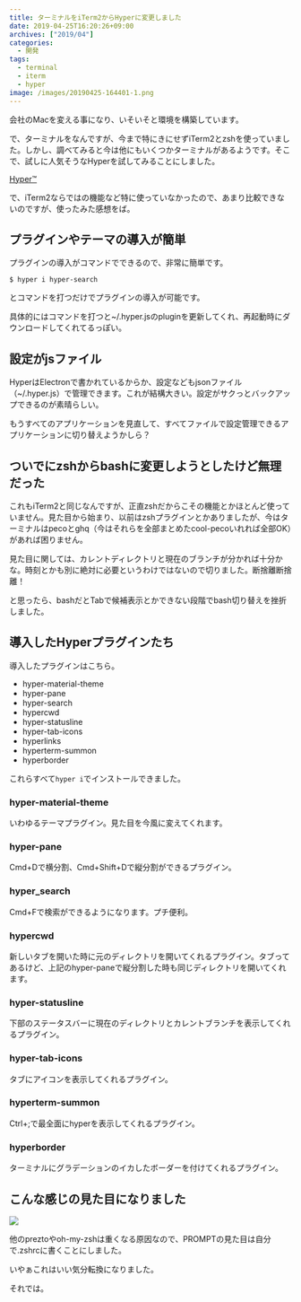 ```yaml
---
title: ターミナルをiTerm2からHyperに変更しました
date: 2019-04-25T16:20:26+09:00
archives: ["2019/04"]
categories:
  - 開発
tags:
  - terminal
  - iterm
  - hyper
image: /images/20190425-164401-1.png
---
```

会社のMacを変える事になり、いそいそと環境を構築しています。

で、ターミナルをなんですが、今まで特にきにせずiTerm2とzshを使っていました。しかし、調べてみると今は他にもいくつかターミナルがあるようです。そこで、試しに人気そうなHyperを試してみることにしました。

<!--more-->

[Hyper™](https://hyper.is/)

で、iTerm2ならではの機能など特に使っていなかったので、あまり比較できないのですが、使ったみた感想をば。

## プラグインやテーマの導入が簡単

プラグインの導入がコマンドでできるので、非常に簡単です。

```
$ hyper i hyper-search
```

とコマンドを打つだけでプラグインの導入が可能です。

具体的にはコマンドを打つと~/.hyper.jsのpluginを更新してくれ、再起動時にダウンロードしてくれてるっぽい。

## 設定がjsファイル

HyperはElectronで書かれているからか、設定などもjsonファイル（~/.hyper.js）で管理できます。これが結構大きい。設定がサクっとバックアップできるのが素晴らしい。

もうすべてのアプリケーションを見直して、すべてファイルで設定管理できるアプリケーションに切り替えようかしら？

## ついでにzshからbashに変更しようとしたけど無理だった

これもiTerm2と同じなんですが、正直zshだからこその機能とかほとんど使っていません。見た目から始まり、以前はzshプラグインとかありましたが、今はターミナルはpecoとghq（今はそれらを全部まとめたcool-pecoいれれば全部OK）があれば困りません。

見た目に関しては、カレントディレクトリと現在のブランチが分かれば十分かな。時刻とかも別に絶対に必要というわけではないので切りました。断捨離断捨離！

と思ったら、bashだとTabで候補表示とかできない段階でbash切り替えを挫折しました。

## 導入したHyperプラグインたち

導入したプラグインはこちら。

- hyper-material-theme
- hyper-pane
- hyper-search
- hypercwd
- hyper-statusline
- hyper-tab-icons
- hyperlinks
- hyperterm-summon
- hyperborder

これらすべて`hyper i`でインストールできました。

### hyper-material-theme

いわゆるテーマプラグイン。見た目を今風に変えてくれます。

### hyper-pane

Cmd+Dで横分割、Cmd+Shift+Dで縦分割ができるプラグイン。

### hyper_search

Cmd+Fで検索ができるようになります。プチ便利。

### hypercwd

新しいタブを開いた時に元のディレクトリを開いてくれるプラグイン。タブってあるけど、上記のhyper-paneで縦分割した時も同じディレクトリを開いてくれます。

### hyper-statusline

下部のステータスバーに現在のディレクトリとカレントブランチを表示してくれるプラグイン。

### hyper-tab-icons

タブにアイコンを表示してくれるプラグイン。


### hyperterm-summon

Ctrl+;で最全面にhyperを表示してくれるプラグイン。

### hyperborder

ターミナルにグラデーションのイカしたボーダーを付けてくれるプラグイン。

## こんな感じの見た目になりました

![](/images/20190425-162553.png)

他のpreztoやoh-my-zshは重くなる原因なので、PROMPTの見た目は自分で.zshrcに書くことにしました。

いやぁこれはいい気分転換になりました。

それでは。
